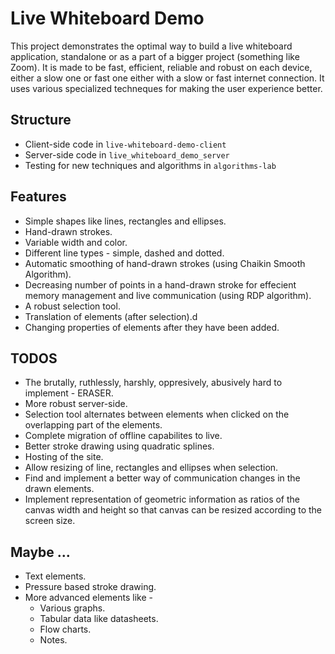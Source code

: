 # Live Whiteboard Demo
This project demonstrates the optimal way to build a  live whiteboard application, standalone or as a part of a bigger project (something like Zoom). It is made to be fast, efficient, reliable and robust on each device, either a slow one or fast one either with a slow or fast internet connection. It uses various specialized techneques for making the user experience better.

## Structure 
- Client-side code in `live-whiteboard-demo-client`
- Server-side code in `live_whiteboard_demo_server`
- Testing for new techniques and algorithms in `algorithms-lab`

## Features
- Simple shapes like lines, rectangles and ellipses.
- Hand-drawn strokes.
- Variable width and color.
- Different line types - simple, dashed and dotted.
- Automatic smoothing of hand-drawn strokes (using Chaikin Smooth Algorithm).
- Decreasing number of points in a hand-drawn stroke for effecient memory management and live communication (using RDP algorithm).
- A robust selection tool.
- Translation of elements (after selection).d
- Changing properties of elements after they have been added.

## TODOS
- The brutally, ruthlessly, harshly, oppresively, abusively hard to implement - ERASER.
- More robust server-side.
- Selection tool alternates between elements when clicked on the overlapping part of the elements.
- Complete migration of offline capabilites to live.
- Better stroke drawing using quadratic splines.
- Hosting of the site.
- Allow resizing of line, rectangles and ellipses when selection.
- Find and implement a better way of communication changes in the drawn elements.
- Implement representation of geometric information as ratios of the canvas width and height so that canvas can be resized according to the screen size.

## Maybe ...
- Text elements.
- Pressure based stroke drawing.
- More advanced elements like -
    - Various graphs.
    - Tabular data like datasheets.
    - Flow charts.
    - Notes.